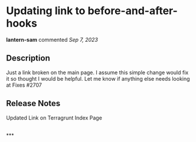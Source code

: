 # Updating link to before-and-after-hooks

**lantern-sam** commented *Sep 7, 2023*

## Description

Just a link broken on the main page. I assume this simple change would fix it so thought I would be helpful.
Let me know if anything else needs looking at 
Fixes #2707

## Release Notes

Updated Link on Terragrunt Index Page




<br />
***


